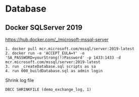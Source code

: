# Database

## Docker SQLServer 2019

https://hub.docker.com/_/microsoft-mssql-server

    1. docker pull mcr.microsoft.com/mssql/server:2019-latest
    2. docker run -e 'ACCEPT_EULA=Y' -e 'SA_PASSWORD=yourStrong(!)Password' -p 1433:1433 -d mcr.microsoft.com/mssql/server:2019-latest
    3. run _createDatabase.sql scripts as sa
    4. run 000_buildDatabase.sql as admin login

Shrink log file

    DBCC SHRINKFILE (demo_exchange_log, 1)

